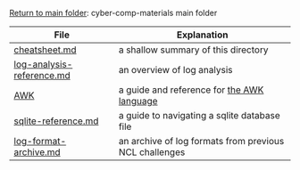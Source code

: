 [Return to main folder](https://github.com/hpu-panthersec/cyber-comp-materials): cyber-comp-materials main folder

| File | Explanation |
| ---- | ----------- | 
| [cheatsheet.md](https://github.com/hpu-panthersec/cyber-comp-materials/blob/main/log-analysis/cheat-sheet.md) | a shallow summary of this directory |
| [log-analysis-reference.md](https://github.com/hpu-panthersec/cyber-comp-materials/blob/main/log-analysis/log-analysis-reference.md) | an overview of log analysis |
| [AWK](https://github.com/hpu-panthersec/cyber-comp-materials/tree/main/log-analysis/AWK) | a guide and reference for [the AWK language](https://en.wikipedia.org/wiki/AWK) |
| [sqlite-reference.md](https://github.com/hpu-panthersec/cyber-comp-materials/blob/main/log-analysis/sqlite-reference.md) | a guide to navigating a sqlite database file |
| [log-format-archive.md](https://github.com/hpu-panthersec/cyber-comp-materials/blob/main/log-analysis/log-format-archive.md) | an archive of log formats from previous NCL challenges |

<!-- Unfinished -->
<!--  | [Sed](https://github.com/hpu-panthersec/cyber-comp-materials/blob/main/log-analysis/Sed.md) | a guide to [Sed](https://www.geeksforgeeks.org/sed-command-in-linux-unix-with-examples/), a stream editor for editing text | -->
